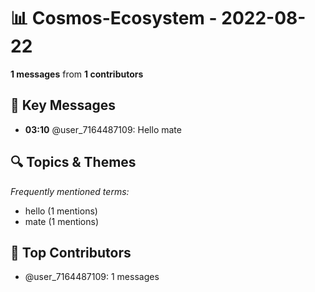 # 📊 Cosmos-Ecosystem - 2022-08-22
**1 messages** from **1 contributors**

## 💬 Key Messages
- **03:10** @user_7164487109: Hello mate

## 🔍 Topics & Themes
*Frequently mentioned terms:*
- hello (1 mentions)
- mate (1 mentions)

## 👥 Top Contributors
- @user_7164487109: 1 messages